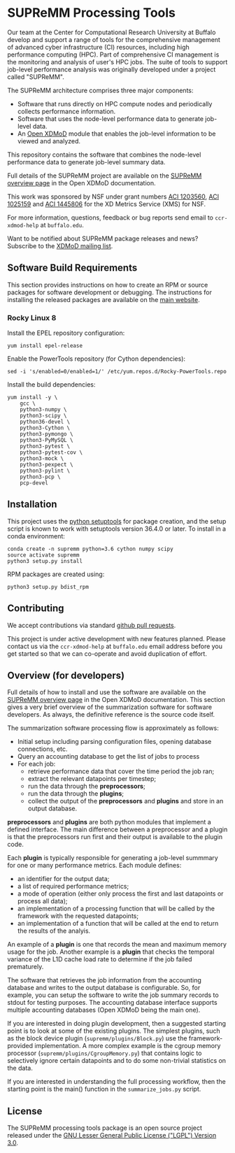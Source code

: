 SUPReMM Processing Tools
========================

Our team at the Center for Computational Research University at Buffalo
develop and support a range of tools for the comprehensive management of
advanced cyber infrastructure (CI) resources, including high performance
computing (HPC). Part of comprehensive CI management is the monitoring and analysis
of user's HPC jobs. The suite of tools to support job-level performance
analysis was originally developed under a project called "SUPReMM".

The SUPReMM architecture comprises three major components:

* Software that runs directly on HPC compute nodes and periodically collects performance information.
* Software that uses the node-level performance data to generate job-level data.
* An [Open XDMoD][xdmod] module that enables the job-level information to be viewed and analyzed.

This repository contains the software that combines the node-level performance
data to generate job-level summary data.

Full details of the SUPReMM project are available on the [SUPReMM overview page][supremm]
in the Open XDMoD documentation.

This work was sponsored by NSF under grant numbers
[ACI 1203560][nsf-1203560], [ACI 1025159][nsf-1025159] and [ACI 1445806][nsf-1445806] for the XD Metrics Service (XMS) for NSF.

For more information, questions, feedback or bug reports send email to
`ccr-xdmod-help` at `buffalo.edu`.

Want to be notified about SUPReMM package releases and news? Subscribe to the
[XDMoD mailing list][listserv].

Software Build Requirements
---------------------------

This section provides instructions on how to create an RPM or source packages for
software development or debugging. The instructions for installing the released
packages are available on the [main website](https://supremm.xdmod.org/supremm-processing-install.html).

### Rocky Linux 8

Install the EPEL repository configuration:

    yum install epel-release

Enable the PowerTools repository (for Cython dependencies):

    sed -i 's/enabled=0/enabled=1/' /etc/yum.repos.d/Rocky-PowerTools.repo

Install the build dependencies:

    yum install -y \
        gcc \
        python3-numpy \
        python3-scipy \
        python36-devel \
        python3-Cython \
        python3-pymongo \
        python3-PyMySQL \
        python3-pytest \
        python3-pytest-cov \
        python3-mock \
        python3-pexpect \
        python3-pylint \
        python3-pcp \
        pcp-devel

Installation
------------

This project uses the [python setuptools][pydist] for package creation, and
the setup script is known to work with setuptools version 36.4.0 or later.
To install in a conda environment:

    conda create -n supremm python=3.6 cython numpy scipy
    source activate supremm
    python3 setup.py install

RPM packages are created using:

    python3 setup.py bdist_rpm


Contributing
------------

We accept contributions via standard [github pull requests][ghpr].

This project is under active development with new features planned.
Please contact us via the `ccr-xdmod-help` at `buffalo.edu` email address
before you get started so that we can co-operate and avoid duplication of effort.

Overview (for developers)
-------------------------

Full details of how to install and use the software are available on the
[SUPReMM overview page][supremm] in the Open XDMoD documentation. This section
gives a very brief overview of the summarization software for software
developers. As always, the definitive reference is the source code itself.

The summarization software processing flow is approximately as follows:

- Initial setup including parsing configuration files, opening database connections, etc.
- Query an accounting database to get the list of jobs to process
- For each job:
    - retrieve performance data that cover the time period the job ran;
    - extract the relevant datapoints per timestep;
    - run the data through the **preprocessors**;
    - run the data through the **plugins**;
    - collect the output of the **preprocessors** and **plugins** and store in an output database.

**preprocessors** and **plugins** are both python modules that implement a
defined interface. The main difference between a preprocessor and a plugin is
that the preprocessors run first and their output is available to the plugin
code.

Each **plugin** is typically responsible for generating a job-level summmary for one or many performance metrics. Each module
defines:
- an identifier for the output data;
- a list of required performance metrics;
- a mode of operation (either only process the first and last datapoints or process all data);
- an implementation of a processing function that will be called by the framework with the requested datapoints;
- an implementation of a function that will be called at the end to return the results of the analyis.

An example of a **plugin** is one that records the mean and maximum memory
usage for the job. Another example is a **plugin** that checks the temporal
variance of the L1D cache load rate to determine if the job failed prematurely.

The software that retrieves the job information from the accounting database
and writes to the output database is configurable. So, for example, you can
setup the software to write the job summary records to stdout for testing
purposes. The accounting database interface supports multiple accounting
databases (Open XDMoD being the main one).

If you are interested in doing plugin development, then a suggested starting
point is to look at some of the existing plugins. The simplest plugins, such as
the block device plugin (`supremm/plugins/Block.py`) use the framework-provided
implementation. A more complex example is the cgroup memory processor
(`supremm/plugins/CgroupMemory.py`) that contains logic to selectively
ignore certain datapoints and to do some non-trivial statistics on the data. 

If you are interested in understanding the full processing workflow, then the
starting point is the main() function in the `summarize_jobs.py` script.

License
-------

The SUPReMM processing tools package is an open source project released under
the [GNU Lesser General Public License ("LGPL") Version 3.0][lgpl3].

[lgpl3]:      http://www.gnu.org/licenses/lgpl-3.0.txt
[xdmod]:      http://xdmod.sourceforge.net/
[supremm]:    http://xdmod.sourceforge.net/supremm-overview.html
[nsf-1203560]:http://www.nsf.gov/awardsearch/showAward?AWD_ID=1203560
[nsf-1025159]:http://www.nsf.gov/awardsearch/showAward?AWD_ID=1025159
[nsf-1445806]:http://www.nsf.gov/awardsearch/showAward?AWD_ID=1445806
[listserv]:   http://listserv.buffalo.edu/cgi-bin/wa?SUBED1=ccr-xdmod-list&A=1
[ghpr]:       https://help.github.com/articles/using-pull-requests/
[pydist]:     https://setuptools.readthedocs.io/en/latest/
